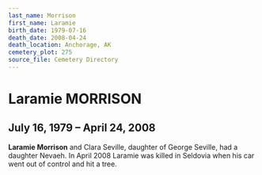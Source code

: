 ```yaml
---
last_name: Morrison
first_name: Laramie
birth_date: 1979-07-16
death_date: 2008-04-24
death_location: Anchorage, AK
cemetery_plot: 275
source_file: Cemetery Directory
---
```

# Laramie MORRISON

## July 16, 1979 – April 24, 2008

**Laramie Morrison** and Clara Seville, daughter of George Seville, had
a daughter Nevaeh. In April 2008 Laramie was killed in Seldovia when his
car went out of control and hit a tree.
